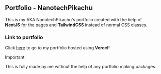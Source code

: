 ## Portfolio - NanotechPikachu 

This is my AKA NanotechPikachu's portfolio created with the help of **NextJS** for the pages and **TailwindCSS** instead of normal CSS classes.

### Link to portfolio

Click [here](https://nanotech-portfolio.vercel.app/) to go to my portfolio hosted using **Vercel!**


> [!IMPORTANT]
> This is fully made by me without the help of any portfolio making packages.

